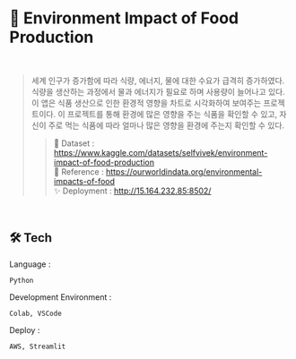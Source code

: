 🌳 Environment Impact of Food Production
======
<br>

> 세계 인구가 증가함에 따라 식량, 에너지, 물에 대한 수요가 급격히 증가하였다. 식량을 생산하는 과정에서 물과 에너지가 필요로 하며 사용량이 늘어나고 있다. 이 앱은 식품 생산으로 인한 환경적 영향을 차트로 시각화하여 보여주는 프로젝트이다. 이 프로젝트를 통해 환경에 많은 영향을 주는 식품을 확인할 수 있고, 자신이 주로 먹는 식품에 따라 얼마나 많은 영향을 환경에 주는지 확인할 수 있다.  
>   > 📃 Dataset : https://www.kaggle.com/datasets/selfvivek/environment-impact-of-food-production   
>   > 👀 Reference : https://ourworldindata.org/environmental-impacts-of-food   
>   > ✨ Deployment : http://15.164.232.85:8502/

<br>    

🛠 Tech
----
Language : 
```
Python
```
Development Environment : 
```
Colab, VSCode
```
Deploy : 
```
AWS, Streamlit
```

